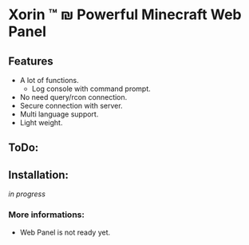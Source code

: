 # Xorin :tm: ₪ Powerful Minecraft Web Panel

## Features
- A lot of functions.
    - Log console with command prompt.
- No need query/rcon connection.
- Secure connection with server.
- Multi language support.
- Light weight.
## ToDo:
## Installation:
*in progress*
### More informations:
- Web Panel is not ready yet.